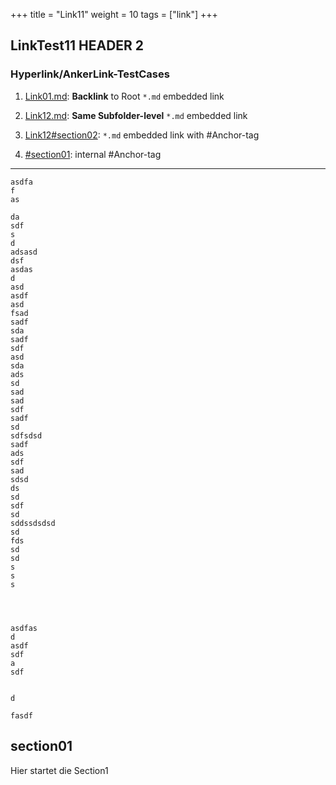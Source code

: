 +++
title = "Link11"
weight = 10
tags = ["link"]
+++

## LinkTest11 HEADER 2

### Hyperlink/AnkerLink-TestCases

1. [Link01.md](../link01.md): **Backlink** to Root `*.md` embedded link

2. [Link12.md](link12.md): **Same Subfolder-level** `*.md` embedded link

2. [Link12#section02](../link12.md#section02): `*.md` embedded link with #Anchor-tag  

3. [#section01](#section01): internal #Anchor-tag

---

```plaintext
asdfa
f
as

da
sdf
s
d
adsasd
dsf
asdas
d
asd
asdf
asd
fsad
sadf
sda
sadf
sdf
asd
sda
ads
sd
sad
sad
sdf
sadf
sd
sdfsdsd
sadf
ads
sdf
sad
sdsd
ds
sd
sdf
sd
sddssdsdsd
sd
fds
sd
sd
s
s
s




asdfas
d
asdf
sdf
a
sdf


d

fasdf
```


## section01
Hier startet die Section1